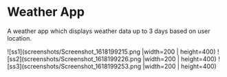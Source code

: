 # Weather App

A weather app which displays weather data up to 3 days based on user location.


![ss1](screenshots/Screenshot_1618199215.png |width=200 | height=400)
![ss2](screenshots/Screenshot_1618199226.png |width=200 | height=400)
![ss3](screenshots/Screenshot_1618199253.png |width=200 | height=400)
